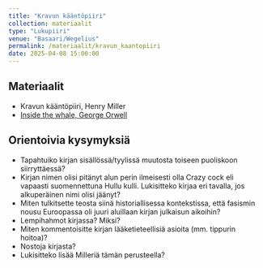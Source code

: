 ```yaml
---
title: "Kravun kääntöpiiri"
collection: materiaalit
type: "Lukupiiri"
venue: "Basaari/Wegelius"
permalink: /materiaalit/kravun_kaantopiiri
date: 2025-04-08 15:00:00
---
```

## Materiaalit
- Kravun kääntöpiiri, Henry Miller
- [Inside the whale, George Orwell](https://www.telelib.com/authors/O/OrwellGeorge/essay/insidewhale_3.html)

## Orientoivia kysymyksiä
- Tapahtuiko kirjan sisällössä/tyylissä muutosta toiseen puoliskoon siirryttäessä?
- Kirjan nimen olisi pitänyt alun perin ilmeisesti olla Crazy cock eli vapaasti suomennettuna Hullu kulli. Lukisitteko kirjaa eri tavalla, jos alkuperäinen nimi olisi jäänyt?
- Miten tulkitsette teosta siinä historiallisessa kontekstissa, että fasismin nousu Euroopassa oli juuri aluillaan kirjan julkaisun aikoihin?
- Lempihahmot kirjassa? Miksi?
- Miten kommentoisitte kirjan lääketieteellisiä asioita (mm. tippurin hoitoa)?
- Nostoja kirjasta?
- Lukisitteko lisää Milleriä tämän perusteella?